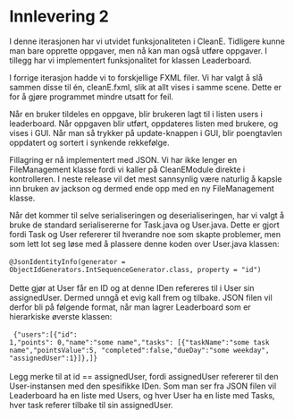 <h1> Innlevering 2</h1>

I denne iterasjonen har vi utvidet funksjonaliteten i CleanE. Tidligere kunne man bare opprette oppgaver, men nå kan man også utføre oppgaver. I tillegg har vi implementert funksjonalitet for klassen Leaderboard.

I forrige iterasjon hadde vi to forskjellige FXML filer. Vi har valgt å slå sammen disse til én, cleanE.fxml, slik at allt vises i samme scene. Dette er for å gjøre programmet mindre utsatt for feil.

Når en bruker tildeles en oppgave, blir brukeren lagt til i listen users i leaderboard. Når oppgaven blir utført, oppdateres listen med brukere, og vises  i GUI. Når man så trykker på update-knappen i GUI, blir poengtavlen oppdatert og sortert i synkende rekkefølge.

Fillagring er nå implementert med JSON. Vi har ikke lenger en FileManagement klasse fordi vi kaller på CleanEModule direkte i kontrolleren. I neste release vil det mest sannsynlig være naturlig å kapsle inn bruken av jackson og dermed ende opp med en ny FileManagement klasse.

Når det kommer til selve serialiseringen og deserialiseringen, har vi valgt å bruke de standard serialisererne for Task.java og User.java. Dette er gjort fordi Task og User refererer til hverandre noe som skapte problemer, men som lett lot seg løse med å plassere denne koden over User.java klassen: 
</br>
</br>
<code>@JsonIdentityInfo(generator = ObjectIdGenerators.IntSequenceGenerator.class, property = "id") </code> 
</br>
</br>
Dette gjør at User får en ID og at denne IDen refereres til i User sin assignedUser. Dermed unngå et evig kall frem og tilbake. JSON filen vil derfor bli på følgende format, når man lagrer Leaderboard som er hierarkiske øverste klassen:
</br>
</br>
<code>
{"users":[{"id": 1,"points": 0,"name":"some name","tasks":
[{"taskName":"some task name","pointsValue":5,
"completed":false,"dueDay":"some weekday",
"assignedUser":1}]},]}</code>
</br>
</br>
Legg merke til at id == assignedUser, fordi assignedUser refererer til den User-instansen med den spesifikke IDen. Som man ser fra JSON filen vil Leaderboard ha en liste med Users, og hver User ha en liste med Tasks, hver task referer tilbake til sin assignedUser.
 <!--
 TODO: Skrive mer om JSON, serlializing...
 >
